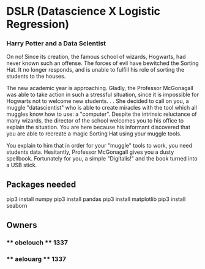# DSLR (Datascience X Logistic Regression)
### Harry Potter and a Data Scientist

On no! Since its creation, the famous school of wizards, Hogwarts, had never known such an offense. The forces of evil have bewitched the Sorting Hat.
It no longer responds, and is unable to fulfill his role of sorting the students to the houses.

The new academic year is approaching. Gladly, the Professor McGonagall was able to take action in such a stressful situation, since it is impossible for Hogwarts not to welcome new students. . . She decided to call on you, a muggle "datascientist" who is able to create miracles with the tool which all muggles know how to use: a "computer".
Despite the intrinsic reluctance of many wizards, the director of the school welcomes you to his office to explain the situation. You are here because his informant discovered
that you are able to recreate a magic Sorting Hat using your muggle tools.

You explain to him that in order for your "muggle" tools to work, you need students data. Hesitantly, Professor McGonagall gives you a dusty spellbook. Fortunately for you, a simple "Digitalis!" and the book turned into a USB stick.

## Packages needed
pip3 install numpy
pip3 install pandas
pip3 install matplotlib
pip3 install seaborn

## Owners
### ** obelouch ** 1337
### ** aelouarg ** 1337
